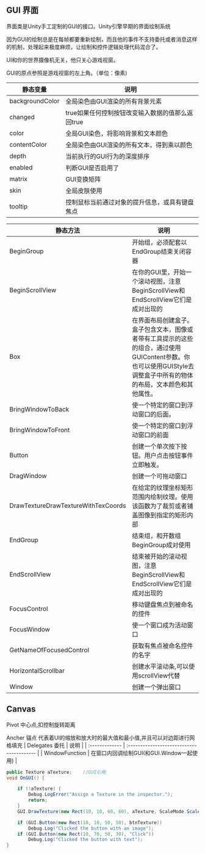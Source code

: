## GUI 界面

界面类是Unity手工定制的GUI的接口。Unity引擎早期的界面绘制系统

因为GUI的绘制总是在每帧都要重新绘制，而且他的事件不支持委托或者消息这样的机制，处理起来极度麻烦，让绘制和控件逻辑处理代码混合了。

UI和你的世界摄像机无关，他只关心游戏视窗。

GUI的原点参照是游戏视窗的左上角。（单位：像素)

| 静态变量        | 说明                                             |
| --------------- | ------------------------------------------------ |
| backgroundColor | 全局染色由GUI渲染的所有背景元素                  |
| changed         | true如果任何控制按钮改变输入数据的值那么返回true |
| color           | 全局GUI染色，将影响背景和文本颜色                |
| contentColor    | 全局染色由GUI渲染的所有文本，得到乘以颜色        |
| depth           | 当前执行的GUI行为的深度排序                      |
| enabled         | 判断GUI是否启用了                                |
| matrix          | GUI变换矩阵                                      |
| skin            | 全局皮肤使用                                     |
| tooltip         | 控制鼠标当前通过对象的提升信息，或具有键盘焦点   |

| 静态方法                            | 说明                                                         |
| ----------------------------------- | ------------------------------------------------------------ |
| BeginGroup                          | 开始组，必须配套以EndGroup结束关闭容器                       |
| BeginScrollView                     | 在你的GUI里，开始一个滚动视图，注意BeginScrollView和EndScrollView它们是成对出现的 |
| Box                                 | 在界面布局创建盒子。盒子包含文本，图像或者带有工具提示的这些的组合，通过使用GUIContent参数。你也可以使用GUIStyle去调整盒子中所有的物体的布局，文本颜色和其他属性。 |
| BringWindowToBack                   | 使一个特定的窗口到浮动窗口的后面。                           |
| BringWindowToFront                  | 使一个特定的窗口到浮动窗口的前面                             |
| Button                              | 创建一个单次按下按钮。用户点击按钮事件立即触发。             |
| DragWindow                          | 创建一个可拖动窗口                                           |
| DrawTextureDrawTextureWithTexCoords | 在给定的纹理坐标矩形范围内绘制纹理。使用该函数为了裁剪或者铺盖图像到指定的矩形内部 |
| EndGroup                            | 结束组，和开数组BeginGroup成对使用                           |
| EndScrollView                       | 结束被开始的滚动视图，注意BeginScrollView和EndScrollView它们是成对出现的 |
| FocusControl                        | 移动键盘焦点到被命名的控件                                   |
| FocusWindow                         | 使一个窗口成为活动窗口                                       |
| GetNameOfFocusedControl             | 获取有焦点被命名控件的名字                                   |
| HorizontalScrollbar                 | 创建水平滚动条,可以使用scrollView代替                        |
| Window                              | 创建一个弹出窗口                                             |



## Canvas

Pivot	中心点,扣控制旋转距离

Ancher 锚点  代表着UI的缩放和放大时的最大值和最小值,并且可以对边距进行网格填充
| Delegates 委托 | 说明                                      |
| :------------- | :---------------------------------------- |
| WindowFunction | 在窗口内回调绘制GUI(和GUI.Window一起使用) |

```c#
public Texture aTexture;	//GUI引用
void OnGUI() {

    if (!aTexture) {
        Debug.LogError("Assign a Texture in the inspector.");
        return;
    }
    GUI.DrawTexture(new Rect(10, 10, 60, 60), aTexture, ScaleMode.ScaleToFit, true, 10.0F);

    if (GUI.Button(new Rect(10, 10, 50, 50), btnTexture))
        Debug.Log("Clicked the button with an image");
    if (GUI.Button(new Rect(10, 70, 50, 30), "Click"))
        Debug.Log("Clicked the button with text");
}
```


